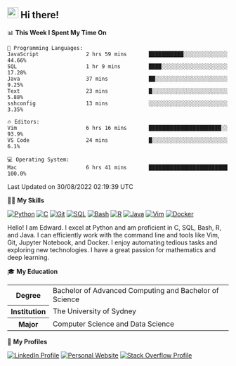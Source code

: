 ## <a href="#"><img src="https://media.giphy.com/media/hvRJCLFzcasrR4ia7z/giphy.gif" width="25px" height="25px"></a> Hi there!

<!--START_SECTION:waka-->
📊 **This Week I Spent My Time On** 

```text
💬 Programming Languages: 
JavaScript               2 hrs 59 mins       ███████████░░░░░░░░░░░░░░   44.66% 
SQL                      1 hr 9 mins         ████░░░░░░░░░░░░░░░░░░░░░   17.28% 
Java                     37 mins             ██░░░░░░░░░░░░░░░░░░░░░░░   9.25% 
Text                     23 mins             █░░░░░░░░░░░░░░░░░░░░░░░░   5.88% 
sshconfig                13 mins             ░░░░░░░░░░░░░░░░░░░░░░░░░   3.35%

🔥 Editors: 
Vim                      6 hrs 16 mins       ███████████████████████░░   93.9% 
VS Code                  24 mins             █░░░░░░░░░░░░░░░░░░░░░░░░   6.1%

💻 Operating System: 
Mac                      6 hrs 41 mins       █████████████████████████   100.0%

```


 Last Updated on 30/08/2022 02:19:39 UTC
<!--END_SECTION:waka-->

💪🏻 **My Skills**

[![Python](https://img.shields.io/badge/-Python-yellow?style=flat-square&logo=Python)](#)
[![C     ](https://img.shields.io/badge/-C-blue?style=flat-square&logo=C)](#)
[![Git   ](https://img.shields.io/badge/-Git-grey?style=flat-square&logo=Git)](#)
[![SQL   ](https://img.shields.io/badge/-SQL-grey?style=flat-square&logo=SQLite)](#)
[![Bash  ](https://img.shields.io/badge/-Bash-grey?style=flat-square&logo=GNU-Bash)](#)
[![R     ](https://img.shields.io/badge/-R-grey?style=flat-square&logo=R)](#)
[![Java  ](https://img.shields.io/badge/-Java-grey?style=flat-square&logo=OpenJDK)](#)
[![Vim   ](https://img.shields.io/badge/-Vim-grey?style=flat-square&logo=Vim)](#)
[![Docker](https://img.shields.io/badge/-Docker-grey?style=flat-square&logo=Docker)](#)

Hello! I am Edward. I excel at Python and am proficient in C, SQL, Bash, R, and
Java. I can efficiently work with the command line and tools like Vim, Git,
Jupyter Notebook, and Docker. I enjoy automating tedious tasks and exploring new
technologies. I have a great passion for mathematics and deep learning.

🎓 **My Education**

<table>
<tr>
    <th>Degree</th>
    <td>Bachelor of Advanced Computing and Bachelor of Science</td>
</tr>
<tr>
    <th>Institution</th>
    <td>The University of Sydney</td>
</tr>
<tr>
    <th>Major</th>
    <td>Computer Science and Data Science</td>
</tr>
</table>

🔗 **My Profiles**

[![LinkedIn Profile](https://img.shields.io/badge/-LinkedIn-blue?style=social&logo=LinkedIn)](https://www.linkedin.com/in/ziao-ji)
[![Personal Website](https://img.shields.io/badge/-Personal%20Website-blue?style=social&logo=Bootstrap)](https://jiziao.works)
[![Stack Overflow Profile](https://img.shields.io/badge/-Stack%20Overflow-blue?style=social&logo=StackOverflow)](https://stackoverflow.com/users/11658924/spearandshield)
